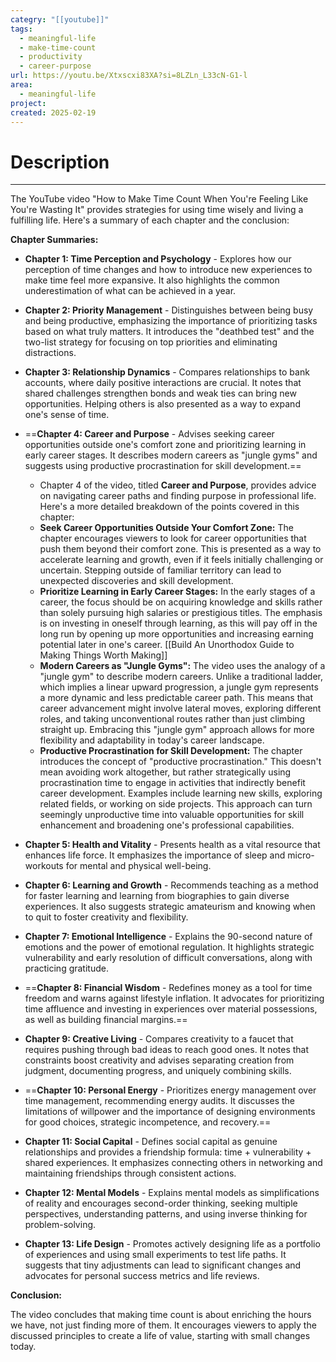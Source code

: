 ```yaml
---
categry: "[[youtube]]"
tags:
  - meaningful-life
  - make-time-count
  - productivity
  - career-purpose
url: https://youtu.be/Xtxscxi83XA?si=8LZLn_L33cN-G1-l
area:
  - meaningful-life
project: 
created: 2025-02-19
---
```


# Description
---

The YouTube video "How to Make Time Count When You're Feeling Like You're Wasting It" provides strategies for using time wisely and living a fulfilling life. Here's a summary of each chapter and the conclusion:

**Chapter Summaries:**

- **Chapter 1: Time Perception and Psychology** - Explores how our perception of time changes and how to introduce new experiences to make time feel more expansive. It also highlights the common underestimation of what can be achieved in a year.
- **Chapter 2: Priority Management** - Distinguishes between being busy and being productive, emphasizing the importance of prioritizing tasks based on what truly matters. It introduces the "deathbed test" and the two-list strategy for focusing on top priorities and eliminating distractions.
- **Chapter 3: Relationship Dynamics** - Compares relationships to bank accounts, where daily positive interactions are crucial. It notes that shared challenges strengthen bonds and weak ties can bring new opportunities. Helping others is also presented as a way to expand one's sense of time.
- ==**Chapter 4: Career and Purpose** - Advises seeking career opportunities outside one's comfort zone and prioritizing learning in early career stages. It describes modern careers as "jungle gyms" and suggests using productive procrastination for skill development.==
	- Chapter 4 of the video, titled **Career and Purpose**, provides advice on navigating career paths and finding purpose in professional life. Here's a more detailed breakdown of the points covered in this chapter:
	- **Seek Career Opportunities Outside Your Comfort Zone:** The chapter encourages viewers to look for career opportunities that push them beyond their comfort zone. This is presented as a way to accelerate learning and growth, even if it feels initially challenging or uncertain. Stepping outside of familiar territory can lead to unexpected discoveries and skill development.
	- **Prioritize Learning in Early Career Stages:** In the early stages of a career, the focus should be on acquiring knowledge and skills rather than solely pursuing high salaries or prestigious titles. The emphasis is on investing in oneself through learning, as this will pay off in the long run by opening up more opportunities and increasing earning potential later in one's career. [[Build An Unorthodox Guide to Making Things Worth Making]]
	- **Modern Careers as "Jungle Gyms":** The video uses the analogy of a "jungle gym" to describe modern careers. Unlike a traditional ladder, which implies a linear upward progression, a jungle gym represents a more dynamic and less predictable career path. This means that career advancement might involve lateral moves, exploring different roles, and taking unconventional routes rather than just climbing straight up. Embracing this "jungle gym" approach allows for more flexibility and adaptability in today's career landscape.
	- **Productive Procrastination for Skill Development:** The chapter introduces the concept of "productive procrastination." This doesn't mean avoiding work altogether, but rather strategically using procrastination time to engage in activities that indirectly benefit career development. Examples include learning new skills, exploring related fields, or working on side projects. This approach can turn seemingly unproductive time into valuable opportunities for skill enhancement and broadening one's professional capabilities.

- **Chapter 5: Health and Vitality** - Presents health as a vital resource that enhances life force. It emphasizes the importance of sleep and micro-workouts for mental and physical well-being.
- **Chapter 6: Learning and Growth** - Recommends teaching as a method for faster learning and learning from biographies to gain diverse experiences. It also suggests strategic amateurism and knowing when to quit to foster creativity and flexibility.
- **Chapter 7: Emotional Intelligence** - Explains the 90-second nature of emotions and the power of emotional regulation. It highlights strategic vulnerability and early resolution of difficult conversations, along with practicing gratitude.
- ==**Chapter 8: Financial Wisdom** - Redefines money as a tool for time freedom and warns against lifestyle inflation. It advocates for prioritizing time affluence and investing in experiences over material possessions, as well as building financial margins.==
- **Chapter 9: Creative Living** - Compares creativity to a faucet that requires pushing through bad ideas to reach good ones. It notes that constraints boost creativity and advises separating creation from judgment, documenting progress, and uniquely combining skills.
- ==**Chapter 10: Personal Energy** - Prioritizes energy management over time management, recommending energy audits. It discusses the limitations of willpower and the importance of designing environments for good choices, strategic incompetence, and recovery.==
- **Chapter 11: Social Capital** - Defines social capital as genuine relationships and provides a friendship formula: time + vulnerability + shared experiences. It emphasizes connecting others in networking and maintaining friendships through consistent actions.
- **Chapter 12: Mental Models** - Explains mental models as simplifications of reality and encourages second-order thinking, seeking multiple perspectives, understanding patterns, and using inverse thinking for problem-solving.
- **Chapter 13: Life Design** - Promotes actively designing life as a portfolio of experiences and using small experiments to test life paths. It suggests that tiny adjustments can lead to significant changes and advocates for personal success metrics and life reviews.

**Conclusion:**

The video concludes that making time count is about enriching the hours we have, not just finding more of them. It encourages viewers to apply the discussed principles to create a life of value, starting with small changes today.

